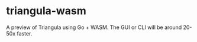 # triangula-wasm

A preview of Triangula using Go + WASM. The GUI or CLI will be around 20-50x faster. 
